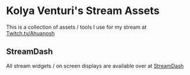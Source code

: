 # Kolya Venturi's Stream Assets

This is a collection of assets / tools I use for my stream at [Twitch.tv/Ahuanosh](https://twitch.tv/ahuganosh)

## StreamDash

All stream widgets / on screen displays are available over at [StreamDash](https://github.com/stream-dash)

